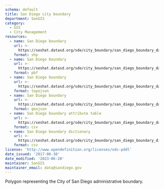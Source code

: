```yaml
---
schema: default
title: San Diego city boundary
department: SanGIS
category:
  - GIS
  - City Management
resources:
  - name: San Diego boundary 
    url: >-
      https://seshat.datasd.org/sde/city_boundary/san_diego_boundary_datasd.zip
    format: shp
  - name: San Diego boundary
    url: >-
      https://seshat.datasd.org/sde/city_boundary/san_diego_boundary_datasd.pbf
    format: pbf
  - name: San Diego boundary
    url: >-
      https://seshat.datasd.org/sde/city_boundary/san_diego_boundary_datasd.topo.json
    format: topojson
  - name: San Diego boundary
    url: >-
      https://seshat.datasd.org/sde/city_boundary/san_diego_boundary_datasd.geojson
    format: geojson
  - name: San Diego boundary attribute table
    url: >-
      https://seshat.datasd.org/sde/city_boundary/san_diego_boundary_datasd.csv
    format: csv
  - name: San Diego boundary dictionary
    url: >-
      https://seshat.datasd.org/sde/city_boundary/san_diego_boundary_dictionary_datasd.csv
    format: csv
license: 'http://www.opendefinition.org/licenses/odc-pddl'
date_issued: '2017-06-30'
date_modified: '2023-06-20'
maintainer: SanGIS
maintainer_email: data@sandiego.gov
---
```

Polygon representing the City of San Diego administrative boundary.
<!--more-->